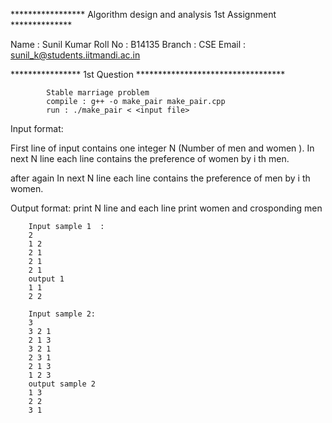 
***************** Algorithm design and analysis 1st Assignment **************

Name : Sunil Kumar
Roll No : B14135
Branch : CSE
Email : sunil_k@students.iitmandi.ac.in


**************** 1st Question **********************************

			Stable marriage problem
			compile : g++ -o make_pair make_pair.cpp
			run : ./make_pair < <input file>
Input format:

First line of input contains one integer N (Number of men and women ).
In next N line each line contains the preference of women by i th men.

after again 
In next N line each line contains the preference of men by i th women.

Output format:
print N line and each line print women and crosponding men 

		Input sample 1	:
		2
		1 2
		2 1
		2 1
		2 1
		output 1
		1 1
		2 2

		Input sample 2:		 
		3
		3 2 1
		2 1 3
		3 2 1
		2 3 1
		2 1 3
		1 2 3
		output sample 2
		1 3
		2 2
		3 1


